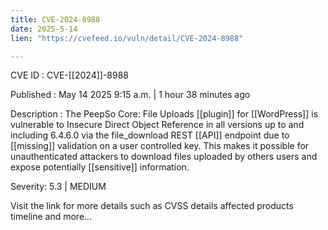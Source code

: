 ```yaml
---
title: CVE-2024-8988
date: 2025-5-14
lien: "https://cvefeed.io/vuln/detail/CVE-2024-8988"

---
```


CVE ID : CVE-[[2024]]-8988

Published :  May 14
2025
9:15 a.m. | 1 hour
38 minutes ago

Description : The PeepSo Core: File Uploads [[plugin]] for [[WordPress]] is vulnerable to Insecure Direct Object Reference in all versions up to
and including
6.4.6.0 via the file_download REST [[API]] endpoint due to [[missing]] validation on a user controlled key. This makes it possible for unauthenticated attackers to download files uploaded by others users and expose potentially [[sensitive]] information.

Severity: 5.3 | MEDIUM

Visit the link for more details
such as CVSS details
affected products
timeline
and more...
